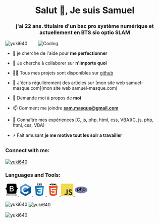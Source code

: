 <h1 align="center">Salut 👋, Je suis Samuel</h1>
<h3 align="center">j'ai 22 ans. titulaire d'un bac pro système numérique et actuellement en BTS sio optio SLAM</h3>
<img align="right" alt="Coding" width="400" src="https://media1.giphy.com/media/wwg1suUiTbCY8H8vIA/200w.gif?cid=6c09b9525vbc5sm8nflprt4pad0epreryx5k7j0vwf2skn82&ep=v1_gifs_search&rid=200w.gif&ct=g">

<p align="left"> <img src="https://komarev.com/ghpvc/?username=yuki640&label=Profile%20views&color=0e75b6&style=flat" alt="yuki640" /> </p>

- 🌱 je cherche de l'aide pour **me perfectionner**

- 👯 Je cherche à collaborer sur **n'importe quoi**

- 👨‍💻 Tous mes projets sont disponibles sur [github](github)

- 📝 J'écris régulièrement des articles sur [mon site web samuel-masque.com](mon site web samuel-masque.com)

- 💬 Demande moi à propos de **moi**

- 📫 Comment me joindre **sam.masque@gmail.com**

- 📄 Connaître mes expériences [C, js, php, html, css, VBA](C, js, php, html, css, VBA)

- ⚡ Fait amusant **je me motive tout les soir a travailler**

<h3 align="left">Connect with me:</h3>
<p align="left">
<a href="https://dev.to/yuki640" target="blank"><img align="center" src="https://raw.githubusercontent.com/rahuldkjain/github-profile-readme-generator/master/src/images/icons/Social/devto.svg" alt="yuki640" height="30" width="40" /></a>
</p>

<h3 align="left">Languages and Tools:</h3>
<p align="left"> <a href="https://getbootstrap.com" target="_blank" rel="noreferrer"> <img src="https://raw.githubusercontent.com/devicons/devicon/master/icons/bootstrap/bootstrap-plain-wordmark.svg" alt="bootstrap" width="40" height="40"/> </a> <a href="https://www.cprogramming.com/" target="_blank" rel="noreferrer"> <img src="https://raw.githubusercontent.com/devicons/devicon/master/icons/c/c-original.svg" alt="c" width="40" height="40"/> </a> <a href="https://www.w3schools.com/css/" target="_blank" rel="noreferrer"> <img src="https://raw.githubusercontent.com/devicons/devicon/master/icons/css3/css3-original-wordmark.svg" alt="css3" width="40" height="40"/> </a> <a href="https://www.w3.org/html/" target="_blank" rel="noreferrer"> <img src="https://raw.githubusercontent.com/devicons/devicon/master/icons/html5/html5-original-wordmark.svg" alt="html5" width="40" height="40"/> </a> <a href="https://developer.mozilla.org/en-US/docs/Web/JavaScript" target="_blank" rel="noreferrer"> <img src="https://raw.githubusercontent.com/devicons/devicon/master/icons/javascript/javascript-original.svg" alt="javascript" width="40" height="40"/> </a> <a href="https://www.php.net" target="_blank" rel="noreferrer"> <img src="https://raw.githubusercontent.com/devicons/devicon/master/icons/php/php-original.svg" alt="php" width="40" height="40"/> </a> </p>

<p><img align="left" src="https://github-readme-stats.vercel.app/api/top-langs?username=yuki640&show_icons=true&locale=en&layout=compact" alt="yuki640" /></p>

<p>&nbsp;<img align="center" src="https://github-readme-stats.vercel.app/api?username=yuki640&show_icons=true&locale=en" alt="yuki640" /></p>

<p><img align="center" src="https://github-readme-streak-stats.herokuapp.com/?user=yuki640&" alt="yuki640" /></p>

